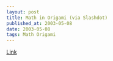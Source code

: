 ```yaml
---
layout: post
title: Math in Origami (via Slashdot)
published_at: 2003-05-08
date: 2003-05-08
tags: Math Origami
---
```


[Link](http://www.paperfolding.com/math/)  